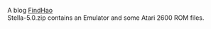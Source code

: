 A blog
[FindHao](https://www.findhao.net/)    
Stella-5.0.zip contains an Emulator and some Atari 2600 ROM files.
